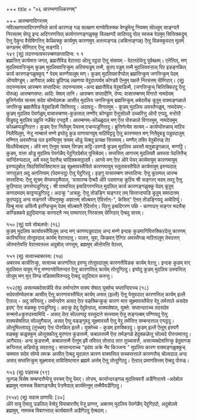 +++
title = "०६ आरम्भणाधिकरणम्"

+++
आरम्बणादिगरऩम्  
नविलक्षणत्वादिगरणत्तिले कार्य कारणङ् गळ् सलक्षण मागवेयिरुक्क वेण्डुमॆऩ्ऱु नियमम् सॊल्लुम् साङ्ग्यऩै निरसऩम् सॆय्दु इन्द अदिगरणत्तिल् कार्यगारणङ्गळुक्कु विलक्षणदै सादिप्पदु पोल् स्वरूब पेदमुम् सित्तिक्कट्टुम् ऎऩ्ऱु ऎऴुन्द वैसेषिगऩिऩ् केळ्विक्कु कार्यमुम् कारणमुम् अऩऩ्यङ्गळ् (अबिऩ्ऩङ्गळ्) ऎऩ्ऱु विळक्कुवदऩ् मूलम् कण्डऩम् सॆय्गिऱार् ऎऩ्ऱु सङ्गदि।  
१४९ [सू] तदनन्यत्वमररम्बणसप्तादिप्य: १ १  
ब्रह्मत्तिऩ् कार्यमाऩ जगत्, ब्रह्मत्तैविड वेऱाऩदा ऒऩ्ऱु पट्टदा ऎऩ्ऱु संसयम् - वेऱाऩदेयॆऩ्ऱु पूर्वबक्षम्। एऩॆऩिल्, मण् मुदलियवऱ्ऱिऱ्कुम् कुडम् मुदलियवऱ्ऱिऱ्कुम् अऱियप्पडुम् तऩ्मै, कूऱप् पडुम् तऩ्मै मुदलियवऱ्ऱाल् पिऱ इडङ्गळिल् कार्य कारणङ्गळुक्कुप् * पेदम् काण्गैयालुम् मण्। कुडम् मुदलियवऱ्ऱैप्पोल् ब्रह्मत्तिऱ्कुम् जगत्तिऱ्कुम् पेदम् ऒप्पवेण्डुम्। आगैयाल् अबेद च्रुदिगळ् लक्षणया वेऱुदात्पर्यम् कॊण्डवै ऎऩ्ऩुम् पक्षत्तै निरसऩम् सॆय्गिऱार्। (सू) तदनन्यत्वम् आरम्बण सप्तादिप्य: तदनन्यत्वम् -अन्द ब्रह्मत्तैविड वेऱुबाडिऩ्मै, (जगत्तिऱ्कुच् चित्तिक्किऱदु ऎऩ्ऱु पॊरुळ्) आरम्बणसप्त: आदि: येषाम् तानि। आरम्बण सप्तादीनि, तेप्य: वासारम्बणम् विगारो नामदेयम् म्रुत्तिगेत्येव सत्यम् सदेव सोम्येदमक्र आसीत् मुदलिय जगत्तिऱ्कुम् ब्रह्मत्तिऱ्कुम् अबेदत्तैक् कूऱुम् वाक्यङ्गळाले जगत्तिऱ्कु ब्रह्मत्तैविड वेऱुबाडिऩ्मै सित्तित्तदु। अदावदु:- विगारमुम् - कुडम् मुदलिय अवस्तैगळुम्, नामदेयम्:- कुडम् मुदलिय पॆयर्गळुम्,वासारम्बणम्-कुडत्ताल् तण्णीर् कॊण्डुवा ऎऩ्ऱुसॊल्लै उच्चरित्तु ऒऩ्ऱै एऱ्पदु, मऱ्ऱॊऩ्ऱै विडुवदु मुदलिय प्रव्रुत्ति नडैबॆऱ एऱ्पट्टवै। आरम्बणम्-कॊळ्ळुदल् मण् ऎऩ्ऱ पॊरुळाले विगारमुम्, नामदेयमुम् कॊळ्ळप्पडुगिऩ्ऱऩ। कुडम् ऎऩ्ऱ निलैयुम् पॆयरुम् एऱ्कप्पडुगिऩ्ऱदु। म्रुत्तिगेत्येव सत्यम् – कार्यप्पॊरुळाय् माऱिय निलैयिलुम्, नेऱ्ऱु नाम्बार्त्त मण्णे इप्पोदु कुड वाणायागवुम् माऱिविट्टदु ऎऩ्ऱु कारणमाऩ मण् निऩैवुबडु पडुवदालुम् मण्णिऩ् अवस्तैगळ् पल इरुप्पिऩुम् त्रव्यम् ऒडु यॆऩ्बदु प्रत्यक्ष सित्तमाम्। मण्णैत् तविर वेऱुबॊरुळ् तेऱ विल्लैयॆऩ्बदाम्। ऒरे मण् ऎऩ्ऩुम् त्रव्यम् पिण्डम् कट्टि-उरुण्डै कुडम् मुदलिय अवस्तै माऱुबाडुगळाल्, मण्गट्टि। कुडम्, वाऩा ओडु मुदलिय पॆयर्गळैप् पॆऱुगिऱदेबोल् पुत्तिबेदम्। सप्तत्तिऩ् आगारम् मुदलियवै अवस्ता पेदत्तिऩैच् चार्न्दिरुप्पदाल्, अवै वस्तु पेदत्तैच् चादिक्कमाट्टादवै। आगवे मण् ऎऩ्ऱ ऒरे पॆयर् कार्यमायुम् कारणमायुम् इरुप्पदुबोल् सिदसित्विसिष्टमाऩ प्रह् सूक्ष्मावस्तैयिले कारणमायुम् स्तूलावस्तैयिले कार्यमायुम् इरुप्पदाल् जगत्तुडऩ् अदु अऩऩ्ऩियम् (पेदमऱ्ऱदु) ऎऩ्ऱु पॆऱुगिऱदु। इङ्गु वासारम्बण सप्तादिप्य: ऎऩ्ऱु कूऱामल् आरम्ब सप्तादिप्य: ऎऩ्ऱु सूत्रम् सॆय्यप्पट्टमैयाल्, 'वासारम्ब ऎऩ्बदै ऒरे पदमागक् कूऱिय श्री सङ्गरर् मदम् तवऱु ऎऩ्ऱु कुऱिप्पाल् उणर्त्तप्पडुगिऱदु। श्री पाष्यत्तिल् इव्वदिगरणत्तिल् मुदलिल् कार्य कारणङ्गळुक्कु पेदम् कूऱुम् कणादमदम् काट्टप्पडुगिऱदु। अदऱ्कु "अत्राहु; ऎऩ्ऱु तॊडङ्गि सङ्गरर् तम् सित्तान्दप्पडि कूऱुम् समादाऩम् कूऱप्पट्टदु अन्द सङ्गररै जीवऩुक्कु अज्ञाऩम् सॊल्बवऩ् ऎदिर्त्ताऩ्-", केसित्” ऎऩत् तॊडङ्गियदु अव्वॆदिर्प्पु। पिऩ्बु माया अवित्यै इरण्डिऱ्कुम् पेदम् सॊल्बवऩै ऎदिर्त्ताऩ्। पिऱगु इव्वदिगरण पक्षि - काणादऩ् सङ्गर मदत्तैक् कण्डिक्कवे इऱुदियागक् काणादऩै नम् पाष्यगारर् निरसऩम् सॆय्गिऱार् ऎऩ्बदु सारम्।

१५० [सू] पावे सोबलप्ते: (१६)  
कुडम् मुदलिय कार्यावस्तैयिलुम् अन्द मण् काणप्पडुवदाल् अन्द मण्णे इन्दक् कुडमागियिरुक्किऱदॆऩ्ऱु कारणम् कारियत्तिल् तोऩ्ऱुवदाल् कार्यम् वेऱाऩदऩ्ऱु। पालऩ्, युवा, किऴवऩ् ऎऩ्गिऱ अवस्तैगळ् माऱिऩालुम् तेवदत्तऩ् ऒरुवऩेयऩ्ऱि वेऱाऩवऩल्ल अदुबोल् जगत्तुम्, ब्रह्ममुम् ऒऩ्ऱेयऩ्ऱि वेऱल्ल,

१५१ (सू) सत्वाच्चाबरस्य: (१७)  
अबरस्य कार्यत्तिऱ्कु, सत्वाच्च कारणत्तिल् इरुप्पु तोऩ्ऱुवदालुम् कारणत्तैविडक् कार्यम् वेऱऩ्ऱु। इन्दक् कुडम् वार् मुदलियऩ यावुम् नेऱ्ऱु मण्णागवेयिरुन्दऩ ऎऩ्ऱु कारणत्तिल् कार्यम् तोऩ्ऱुगिऱदु। इप्पोदु कुडम् मुदलिय उरुवत्तिल् तोऩ्ऱुम् मण् मुऩ् पिण्ड वडिवमायिरुन्ददु ऎऩ्बदु उऱुदियाऩ करुत्तु।

१५२(सू) असत्व्यबदेसान्नेदि सेन्न तर्मान्दरेण वाक्य सेषात् युक्तेच् चप्तान्दिराच्च (१८)  
सदेवसोम्येदमक्र आसीत् ऎऩ्ऱु कारणावस्तैयिल् कार्यम् असत् (इल्लै) ऎऩ्ऱु पेसुवदाल् कारणत्तिल् कार्यम् इल्लै ऎऩ्ऱाल् - अदु सरियऩ्ऱु। तर्मान्दरेण असत् ऎऩ्ऱ वऴक्किऱ्कुक् कारण माऩ सूक्ष्मावस्तैयॆऩ्ऱ वेऱु तर्मत्ताले असदेव इदम्' ऎऩ्ऱ वऴक्कु एऱ्पडुगिऱदु। अदऱ्कु हेदु ऎदुवॆऩ्ऱाल्, वाक्यसेषात्, युक्ते: सप्तान्दराच्च तदसदेव सन्मऩो≤कुरुदस्यामिदि - असत् तॆऩ्ऱ सॊल्लप्पट्ट वस्तुदाऩे सत्स्याम् ऎऩ्ऱु सङ्गल्बम् पण्णियदु ऎऩ्ऱु वाक्यसेषत्तिल् सॊल्लुगैयाल्, असत् ऎऩ्ऱु वऴङ्गुवदु सूक्ष्मावस्तै ऎऩ्ऱु वेऱु तर्मत्तिऩ् सम्बन्दत्ताल् एऱ्पट्टदु। ऒऩ्ऱुमिल्लाददु (तुच्चम्) ऎऩ्ऱ पॊरुळिल् इल्लै। युक्तेच्च - कुडम् इरुक्किऱदु। कुडम् इल्लै ऎऩ्ऱुम् इरुवगै वऴक्कु कळुक्कुम् ऒऩ्ऱुक्कॊऩ्ऱु मुरणाऩ कुडत्तऩ्मै, कबालत्तऩ्मै ऎऩ्ऱ तर्मङ्गळे हेदुक्कळॆऩ्ऱु सॊल्वदे पॊरुत्तमाऩदु। आगैयाल्- अन्द कुडत्तऩ्मै, कबालत्तऩ्मै ऎऩ्ऩुम् इवै तविरत् तोऩ्ऱाद ताऩ तुच्चत्वत्तै, असत्व्यबदेसत्तिऱ्कु हेदुवागक् कऱ्पित्तल् अडियोडु तवऱाऩदु। सप्तान्दराच्च "इदंवा अक्रे नैव किञ्जना ” मुदलिय कारण वाक्यङ्गळुक्कुच् चममाऩ सदेव सोम्ये तमक्र आसीत् ऎऩ्बदु मुदलाऩ कारण वाक्यत्तिल् सच्चप्तत्ताले कारणत्तैच् चॊल्वदाल् अन्द असत् सप्तत्तिऱ्कुम् सूक्ष्मावस् ताविसिष्टमाऩ ब्रह्ममे अर्त्तम् ऎऩ्ऱु तोऩ्ऱुगिऱदु। ऎऩ्ऱाल् प्रमाणसित्तम् ऎऩ्बदु पॊरुळ्।

१५३ (सू) पडवच्च (१९)  
नूल्गळ् विसेष सम्बन्दत्तैप्पॆऱ्ऱु वस्त्रम् ऎऩ्ऱु पॆयर्। तोऱ्ऱम्, कार्यान्दरङ्गळ् मुदलियवऱ्ऱै अडैगिऩ्ऱऩवे -अदेबोल ब्रह्ममुम् नामरूब विबागङ्गळैप् पॆऱ्ऱमैयाल् कार्यमॆऩ्ऩुम् तऩ्मैयैयडैगिऱदु।

(१५४) (सू) यदास प्राणादि: [२०]  
ऒरे वायु ऎव्वाऱु उडलिल् वॆव्वेऱु वियाबारत्तैप् पॆऱ्ऱु प्राणऩ्, अबाऩम् मुदलिय पॆयर्गळैप् पॆऱुगिऱदो, अदुबोलवे ब्रह्ममुम्, नामरूब विबागत्ताल् कार्यबावत्तै अडैगिऱदु ऎऩ्बदाम्।

